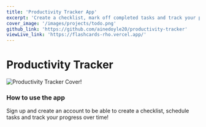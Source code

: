 ```yaml
---
title: 'Productivity Tracker App'
excerpt: 'Create a checklist, mark off completed tasks and track your productivity over time with this productivity tracker app. Designed to increase productivity!'
cover_image: '/images/projects/todo.png'
github_link: 'https://github.com/ainedoyle20/productivity-tracker'
viewLive_link: 'https://flashcards-rho.vercel.app/'
---
```


# Productivity Tracker

![Productivity Tracker Cover!](/images/projects/todo.png)

### How to use the app

Sign up and create an account to be able to create a checklist, schedule tasks and track your progress over time!
